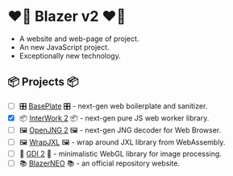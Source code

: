 # ❤️‍🔥 Blazer v2 ❤️‍🔥

- A website and web-page of project. 
- An new JavaScript project. 
- Exceptionally new technology. 

## 📦 Projects 📦

- [ ] 🎛 [BasePlate](https://github.com/BlazerNEO/BasePlate) 🎛 - next-gen web boilerplate and sanitizer.
- [x] 📦 [InterWork 2](https://github.com/BlazerNEO/InterWork2) 📦 - next-gen pure JS web worker library.
- [ ] 🖼 [OpenJNG 2](https://github.com/BlazerNEO/OpenJNG2) 🖼 - next-gen JNG decoder for Web Browser.
- [ ] 🖼 [WrapJXL](https://github.com/BlazerNEO/WrapJXL) 🖼 - wrap around JXL library from WebAssembly.
- [ ] 🧮️ [GDI 2](https://github.com/BlazerNEO/GDI2) 🧮️ - minimalistic WebGL library for image processing.
- [ ] 📚 [BlazerNEO](https://github.com/BlazerNEO/.github) 📚 - an official repository website.
